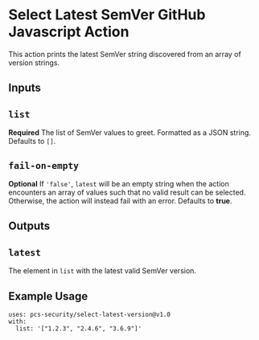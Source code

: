 # Select Latest SemVer GitHub Javascript Action

This action prints the latest SemVer string discovered from an array of version strings.

## Inputs

## `list`

**Required** The list of SemVer values to greet. Formatted as a JSON string. 
Defaults to `[]`.

## `fail-on-empty`

**Optional** If `'false'`, `latest` will be an empty string when the action encounters an array of values such that no valid result can be selected. Otherwise, the action will instead fail with an error.
Defaults to **true**.

## Outputs

## `latest`

The element in `list` with the latest valid SemVer version.

## Example Usage

```
uses: pcs-security/select-latest-version@v1.0
with:
  list: '["1.2.3", "2.4.6", "3.6.9"]'
```
